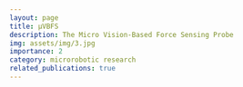 ```yaml
---
layout: page
title: μVBFS
description: The Micro Vision-Based Force Sensing Probe
img: assets/img/3.jpg
importance: 2
category: microrobotic research
related_publications: true
---
```


